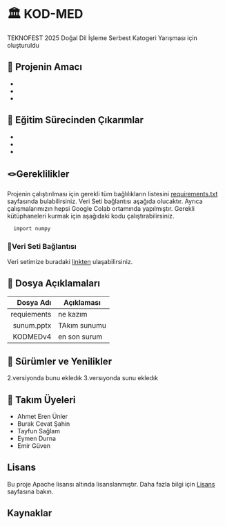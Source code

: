 
# 🏛️ KOD-MED

TEKNOFEST 2025 Doğal Dil İşleme Serbest Katogeri Yarışması için oluşturuldu


## 🎯 Projenin Amacı
-
-
-


## 🧠 Eğitim Sürecinden Çıkarımlar
-
-
-


## 🪢Gereklilikler

Projenin çalıştırılması için gerekli tüm bağlılıkların listesini [requirements.txt](https://www.youtube.com/shorts/_0vlSars08g) sayfasında bulabilirsiniz. Veri Seti bağlantısı aşağıda olucaktır.
Ayrıca çalışmalarımızın hepsi Google Colab ortamında yapılmıştır. 
Gerekli kütüphaneleri kurmak için aşağıdaki kodu çalıştırabilirsiniz.

```bash
  import numpy
```


### 💭Veri Seti Bağlantısı
Veri setimize buradaki [linkten](https://www.youtube.com/shorts/_0vlSars08g) ulaşabilirsiniz.


## 📁 Dosya Açıklamaları

| Dosya Adı | Açıklaması |
|----------:|------------|
|requiements|  ne kazım  |
| sunum.pptx|TAkım sunumu|
|KODMEDv4   |en son surum|



## 🚀 Sürümler ve Yenilikler
2.versiyonda bunu ekledık
3.versıyonda sunu ekledık


## 👥 Takım Üyeleri

- Ahmet Eren Ünler
- Burak Cevat Şahin
- Tayfun Sağlam
- Eymen Durna
- Emir Güven



## Lisans

Bu proje Apache lisansı altında lisanslanmıştır. Daha fazla bilgi için [Lisans](https://github.com/unique-medical-artificial-intelligence/UMAI-tak-m----2025-Teknofest-Do-al-Dil---leme-Serbest-Katogeri-/blob/main/LICENSE) sayfasına bakın.

## Kaynaklar

